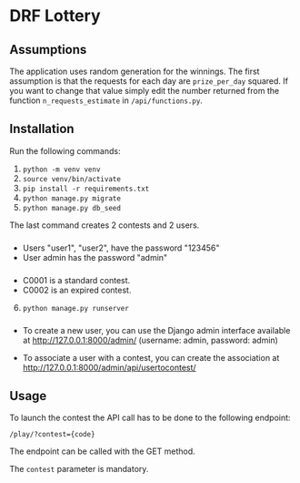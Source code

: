 # DRF Lottery


## Assumptions

The application uses random generation for the winnings.
The first assumption is that the requests for each day are `prize_per_day` squared. If you want to change that value simply edit the number returned from the function `n_requests_estimate` in `/api/functions.py`.


## Installation

Run the following commands:
1. `python -m venv venv`
2. `source venv/bin/activate`
3. `pip install -r requirements.txt`
4. `python manage.py migrate`
5. `python manage.py db_seed`

The last command creates 2 contests and 2 users.
###
   - Users "user1", "user2", have the password "123456"
   - User admin has the password "admin"
###

   - C0001 is a standard contest.
   - C0002 is an expired contest.

6. `python manage.py runserver`

###

- To create a new user, you can use the Django admin interface available at http://127.0.0.1:8000/admin/ (username: admin, password: admin)

- To associate a user with a contest, you can create the association at http://127.0.0.1:8000/admin/api/usertocontest/


## Usage
To launch the contest the API call has to be done to the following endpoint:

`/play/?contest={code}`

The endpoint can be called with the GET method.

The `contest` parameter is mandatory.
